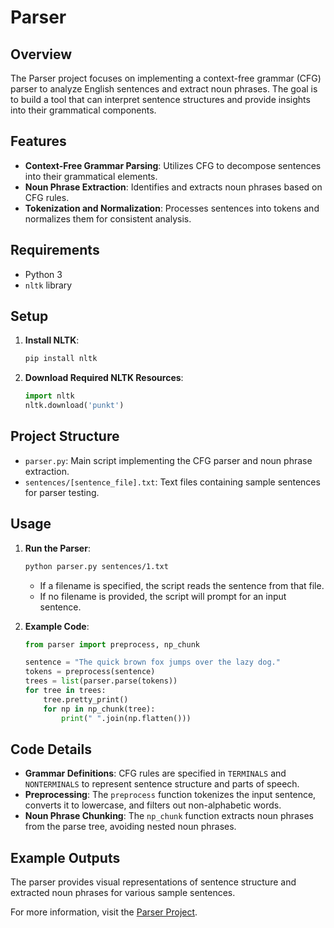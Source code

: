 # Parser

## Overview
The Parser project focuses on implementing a context-free grammar (CFG) parser to analyze English sentences and extract noun phrases. The goal is to build a tool that can interpret sentence structures and provide insights into their grammatical components.

## Features
- **Context-Free Grammar Parsing**: Utilizes CFG to decompose sentences into their grammatical elements.
- **Noun Phrase Extraction**: Identifies and extracts noun phrases based on CFG rules.
- **Tokenization and Normalization**: Processes sentences into tokens and normalizes them for consistent analysis.

## Requirements
- Python 3
- `nltk` library

## Setup
1. **Install NLTK**:
   ```bash
   pip install nltk
   ```
2. **Download Required NLTK Resources**:
   ```python
   import nltk
   nltk.download('punkt')
   ```

## Project Structure
- `parser.py`: Main script implementing the CFG parser and noun phrase extraction.
- `sentences/[sentence_file].txt`: Text files containing sample sentences for parser testing.

## Usage
1. **Run the Parser**:
   ```bash
   python parser.py sentences/1.txt
   ```
   - If a filename is specified, the script reads the sentence from that file.
   - If no filename is provided, the script will prompt for an input sentence.

2. **Example Code**:
   ```python
   from parser import preprocess, np_chunk

   sentence = "The quick brown fox jumps over the lazy dog."
   tokens = preprocess(sentence)
   trees = list(parser.parse(tokens))
   for tree in trees:
       tree.pretty_print()
       for np in np_chunk(tree):
           print(" ".join(np.flatten()))
   ```

## Code Details
- **Grammar Definitions**: CFG rules are specified in `TERMINALS` and `NONTERMINALS` to represent sentence structure and parts of speech.
- **Preprocessing**: The `preprocess` function tokenizes the input sentence, converts it to lowercase, and filters out non-alphabetic words.
- **Noun Phrase Chunking**: The `np_chunk` function extracts noun phrases from the parse tree, avoiding nested noun phrases.

## Example Outputs
The parser provides visual representations of sentence structure and extracted noun phrases for various sample sentences.

For more information, visit the [Parser Project](https://cs50.harvard.edu/ai/2020/projects/6/parser/).


